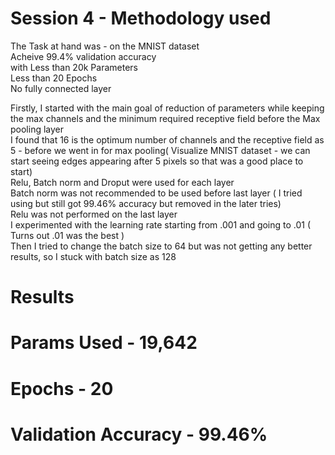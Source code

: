 # Session 4 - Methodology used 

The Task at hand was - on the MNIST dataset   
Acheive 99.4% validation accuracy  
with Less than 20k Parameters  
Less than 20 Epochs  
No fully connected layer  

Firstly, I started with the main goal of reduction of parameters while keeping the max channels and the minimum required receptive field before the Max pooling layer  
I found that 16 is the optimum number of channels and the receptive field as 5 - before we went in for max pooling( Visualize MNIST dataset - we can start seeing edges appearing after 5 pixels so that was a good place to start)  
Relu, Batch norm and Droput were used for each layer   
Batch norm was not recommended to be used before last layer ( I tried using but still got 99.46% accuracy but removed in the later tries)  
Relu was not performed on the last layer   
I experimented with the learning rate starting from .001 and going to .01 ( Turns out .01 was the best )   
Then I tried to change the batch size to 64 but was not getting any better results, so I stuck with batch size as 128  

# Results 
# Params Used - 19,642
# Epochs - 20
# Validation Accuracy - 99.46% 
